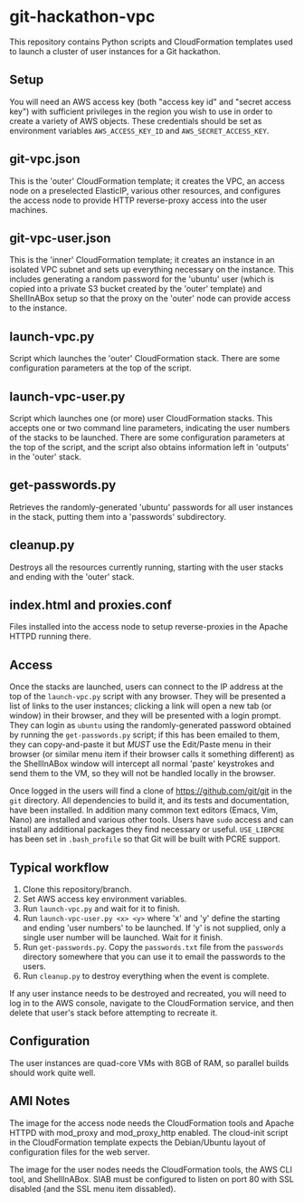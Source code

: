 # git-hackathon-vpc

This repository contains Python scripts and CloudFormation templates used to launch a cluster of user instances for a Git hackathon.

## Setup

You will need an AWS access key (both "access key id" and "secret access key") with sufficient privileges in the region you wish to use in order to create a variety of AWS objects. These credentials
should be set as environment variables ```AWS_ACCESS_KEY_ID``` and ```AWS_SECRET_ACCESS_KEY```.

## git-vpc.json

This is the 'outer' CloudFormation template; it creates the VPC, an access node on a preselected ElasticIP, various other resources, and configures the access node to provide HTTP reverse-proxy access into the user machines.

## git-vpc-user.json

This is the 'inner' CloudFormation template; it creates an instance in an isolated VPC subnet and sets up everything necessary on the instance.
This includes generating a random password for the 'ubuntu' user (which is copied into a private S3 bucket created by the 'outer' template) and
ShellInABox setup so that the proxy on the 'outer' node can provide access to the instance.

## launch-vpc.py

Script which launches the 'outer' CloudFormation stack. There are some configuration parameters at the top of the script.

## launch-vpc-user.py

Script which launches one (or more) user CloudFormation stacks. This accepts one or two command line parameters, indicating the user numbers of the
stacks to be launched. There are some configuration parameters at the top of the script, and the script also obtains information left in 'outputs' in the
'outer' stack.

## get-passwords.py

Retrieves the randomly-generated 'ubuntu' passwords for all user instances in the stack, putting them into a 'passwords' subdirectory.

## cleanup.py

Destroys all the resources currently running, starting with the user stacks and ending with the 'outer' stack.

## index.html and proxies.conf

Files installed into the access node to setup reverse-proxies in the Apache HTTPD running there.

## Access

Once the stacks are launched, users can connect to the IP address at the top of the ```launch-vpc.py``` script with any browser. They will be presented a list of links
to the user instances; clicking a link will open a new tab (or window) in their browser, and they will be presented with a login prompt. They can login as ```ubuntu```
using the randomly-generated password obtained by running the ```get-passwords.py``` script; if this has been emailed to them, they can copy-and-paste it but *MUST*
use the Edit/Paste menu in their browser (or similar menu item if their browser calls it something different) as the ShellInABox window will intercept all normal
'paste' keystrokes and send them to the VM, so they will not be handled locally in the browser.

Once logged in the users will find a clone of https://github.com/git/git in the `git` directory. All dependencies to build it, and its tests and documentation, have
been installed. In addition many common text editors (Emacs, Vim, Nano) are installed and various other tools. Users have ```sudo``` access and can install any
additional packages they find necessary or useful. ```USE_LIBPCRE``` has been set in ```.bash_profile``` so that Git will be built with PCRE support.

## Typical workflow

1. Clone this repository/branch.
2. Set AWS access key environment variables.
3. Run ```launch-vpc.py``` and wait for it to finish.
4. Run ```launch-vpc-user.py <x> <y>``` where 'x' and 'y' define the starting and ending 'user numbers' to be launched. If 'y' is not supplied, only a single user number will be launched.
Wait for it finish.
5. Run ```get-passwords.py```. Copy the ```passwords.txt``` file from the ```passwords``` directory somewhere that you can use it to email the passwords to the users.
6. Run ```cleanup.py``` to destroy everything when the event is complete.

If any user instance needs to be destroyed and recreated, you will need to log in to the AWS console, navigate to the CloudFormation service, and then delete that user's stack before
attempting to recreate it.

## Configuration

The user instances are quad-core VMs with 8GB of RAM, so parallel builds should work quite well.

## AMI Notes

The image for the access node needs the CloudFormation tools and Apache HTTPD with mod_proxy and mod_proxy_http enabled. The cloud-init script in the CloudFormation template
expects the Debian/Ubuntu layout of configuration files for the web server.

The image for the user nodes needs the CloudFormation tools, the AWS CLI tool, and ShellInABox. SIAB must be configured to listen on port 80 with SSL disabled (and the SSL menu item dissabled).
